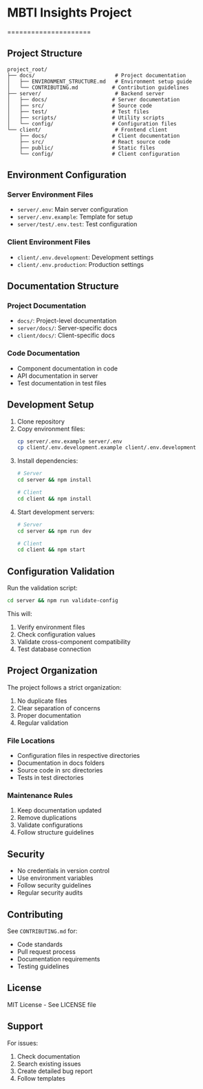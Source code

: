 # MBTI Insights Project
=====================

## Project Structure
```
project_root/
├── docs/                          # Project documentation
│   ├── ENVIRONMENT_STRUCTURE.md   # Environment setup guide
│   └── CONTRIBUTING.md           # Contribution guidelines
├── server/                        # Backend server
│   ├── docs/                     # Server documentation
│   ├── src/                      # Source code
│   ├── test/                     # Test files
│   ├── scripts/                  # Utility scripts
│   └── config/                   # Configuration files
└── client/                        # Frontend client
    ├── docs/                     # Client documentation
    ├── src/                      # React source code
    ├── public/                   # Static files
    └── config/                   # Client configuration
```

## Environment Configuration

### Server Environment Files
- `server/.env`: Main server configuration
- `server/.env.example`: Template for setup
- `server/test/.env.test`: Test configuration

### Client Environment Files
- `client/.env.development`: Development settings
- `client/.env.production`: Production settings

## Documentation Structure

### Project Documentation
- `docs/`: Project-level documentation
- `server/docs/`: Server-specific docs
- `client/docs/`: Client-specific docs

### Code Documentation
- Component documentation in code
- API documentation in server
- Test documentation in test files

## Development Setup

1. Clone repository
2. Copy environment files:
   ```bash
   cp server/.env.example server/.env
   cp client/.env.development.example client/.env.development
   ```
3. Install dependencies:
   ```bash
   # Server
   cd server && npm install
   
   # Client
   cd client && npm install
   ```
4. Start development servers:
   ```bash
   # Server
   cd server && npm run dev
   
   # Client
   cd client && npm start
   ```

## Configuration Validation

Run the validation script:
```bash
cd server && npm run validate-config
```

This will:
1. Verify environment files
2. Check configuration values
3. Validate cross-component compatibility
4. Test database connection

## Project Organization

The project follows a strict organization:
1. No duplicate files
2. Clear separation of concerns
3. Proper documentation
4. Regular validation

### File Locations
- Configuration files in respective directories
- Documentation in docs folders
- Source code in src directories
- Tests in test directories

### Maintenance Rules
1. Keep documentation updated
2. Remove duplications
3. Validate configurations
4. Follow structure guidelines

## Security

- No credentials in version control
- Use environment variables
- Follow security guidelines
- Regular security audits

## Contributing

See `CONTRIBUTING.md` for:
- Code standards
- Pull request process
- Documentation requirements
- Testing guidelines

## License

MIT License - See LICENSE file

## Support

For issues:
1. Check documentation
2. Search existing issues
3. Create detailed bug report
4. Follow templates 